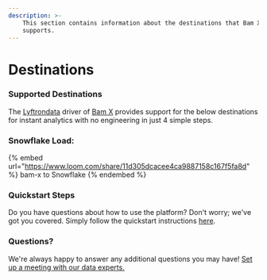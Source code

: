 ```yaml
---
description: >-
    This section contains information about the destinations that Bam X
    supports.
---
```


# Destinations

### Supported Destinations

The [Lyftrondata](https://www.lyftrondata.com/) driver of [Bam X](https://www.lyftrondata.com/integration/bam-x/) provides support for the below destinations for instant analytics with no engineering in just 4 simple steps.

### Snowflake Load:

{% embed url="https://www.loom.com/share/11d305dcacee4ca9887158c167f5fa8d" %}
bam-x to Snowflake
{% endembed %}

### Quickstart Steps

Do you have questions about how to use the platform? Don't worry; we've got you covered. Simply follow the quickstart instructions [here](../../../quickstart-steps.md).

### Questions? <a href="#questions" id="questions"></a>

We're always happy to answer any additional questions you may have! [Set up a meeting with our data experts.](https://www.lyftrondata.com/book-a-meeting/)

